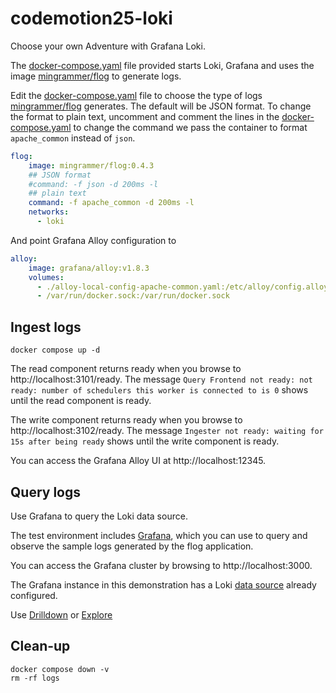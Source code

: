 # codemotion25-loki

Choose your own Adventure with Grafana Loki. 

The [docker-compose.yaml](./docker-compose.yaml) file provided starts Loki, Grafana and uses the image [mingrammer/flog](https://github.com/mingrammer/flog) to generate logs.

Edit the [docker-compose.yaml](./docker-compose.yaml) file to choose the type of logs [mingrammer/flog](https://github.com/mingrammer/flog) generates. The default will be JSON format. To change the format to plain text, uncomment and comment the lines in the [docker-compose.yaml](./docker-compose.yaml) to change the command we pass the container to format `apache_common` instead of `json`.

```yaml
flog:
    image: mingrammer/flog:0.4.3
    ## JSON format
    #command: -f json -d 200ms -l
    ## plain text
    command: -f apache_common -d 200ms -l
    networks:
      - loki
```

And point Grafana Alloy configuration to 

```yaml
alloy:
    image: grafana/alloy:v1.8.3
    volumes:
      - ./alloy-local-config-apache-common.yaml:/etc/alloy/config.alloy:ro
      - /var/run/docker.sock:/var/run/docker.sock
```

## Ingest logs

```shell
docker compose up -d
```

The read component returns ready when you browse to http://localhost:3101/ready. The message `Query Frontend not ready: not ready: number of schedulers this worker is connected to is 0` shows until the read component is ready.

The write component returns ready when you browse to http://localhost:3102/ready. The message `Ingester not ready: waiting for 15s after being ready` shows until the write component is ready.

You can access the Grafana Alloy UI at http://localhost:12345.

## Query logs

Use Grafana to query the Loki data source.

The test environment includes [Grafana](https://grafana.com/docs/grafana/latest/), which you can use to query and observe the sample logs generated by the flog application.

You can access the Grafana cluster by browsing to http://localhost:3000.

The Grafana instance in this demonstration has a Loki [data source](https://grafana.com/docs/grafana/latest/datasources/loki/) already configured.

Use [Drilldown](https://grafana.com/docs/loki/latest/visualize/grafana/#logs-drilldown) or [Explore](https://grafana.com/docs/loki/latest/visualize/grafana/#grafana-explore)

## Clean-up

```shell
docker compose down -v
rm -rf logs
```
